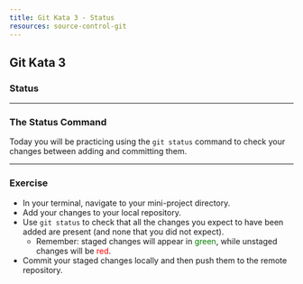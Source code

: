 ```yaml
---
title: Git Kata 3 - Status
resources: source-control-git
---
```


## Git Kata 3

### Status

---

### The Status Command

Today you will be practicing using the `git status` command to check your changes between adding and committing them.

---

### Exercise

- In your terminal, navigate to your mini-project directory.
- Add your changes to your local repository.
- Use `git status` to check that all the changes you expect to have been added are present (and none that you did not expect).
    - Remember: staged changes will appear in <span style="color:green">green</span>, while unstaged changes will be <span style="color:red">red</span>.
- Commit your staged changes locally and then push them to the remote repository.
